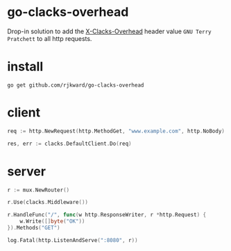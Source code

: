 # go-clacks-overhead

Drop-in solution to add the [X-Clacks-Overhead](http://www.gnuterrypratchett.com/) header value `GNU Terry Pratchett` to all http requests.

# install

`go get github.com/rjkward/go-clacks-overhead`

# client

```Go
req := http.NewRequest(http.MethodGet, "www.example.com", http.NoBody)

res, err := clacks.DefaultClient.Do(req)
```

# server

```Go
r := mux.NewRouter()

r.Use(clacks.Middleware())

r.HandleFunc("/", func(w http.ResponseWriter, r *http.Request) {
    w.Write([]byte("OK"))
}).Methods("GET")

log.Fatal(http.ListenAndServe(":8080", r))
```
